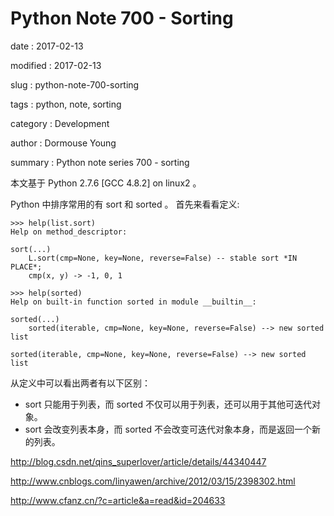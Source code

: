 Python Note 700 - Sorting
=========================

date
:   2017-02-13

modified
:   2017-02-13

slug
:   python-note-700-sorting

tags
:   python, note, sorting

category
:   Development

author
:   Dormouse Young

summary
:   Python note series 700 - sorting

本文基于 Python 2.7.6 [GCC 4.8.2] on linux2 。

Python 中排序常用的有 sort 和 sorted 。 首先来看看定义:

    >>> help(list.sort)
    Help on method_descriptor:

    sort(...)
        L.sort(cmp=None, key=None, reverse=False) -- stable sort *IN PLACE*;
        cmp(x, y) -> -1, 0, 1

    >>> help(sorted)
    Help on built-in function sorted in module __builtin__:

    sorted(...)
        sorted(iterable, cmp=None, key=None, reverse=False) --> new sorted list

    sorted(iterable, cmp=None, key=None, reverse=False) --> new sorted list

从定义中可以看出两者有以下区别：

-   sort 只能用于列表，而 sorted
    不仅可以用于列表，还可以用于其他可迭代对象。
-   sort 会改变列表本身，而 sorted
    不会改变可迭代对象本身，而是返回一个新的列表。

<http://blog.csdn.net/qins_superlover/article/details/44340447>

<http://www.cnblogs.com/linyawen/archive/2012/03/15/2398302.html>

<http://www.cfanz.cn/?c=article&a=read&id=204633>
